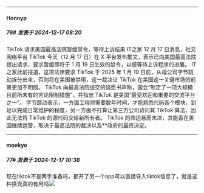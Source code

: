 ﻿
*****

####  Honnyp  
##### 76#       发表于 2024-12-17 08:20

TikTok 请求美国最高法院暂缓禁令，等待上诉结果
IT之家 12 月 17 日消息，社交网络平台 TikTok 今天（12 月 17 日）在 X 平台发布推文，表示已向美国最高法院提出请求，要求暂缓即将于 1 月 19 日生效的禁令，以便等待上诉程序的进展。
IT之家此前报道，这项法律要求 TikTok 于 2025 年 1 月 19 日前，从母公司字节跳动拆分出来，否则将在美国被禁用，这一裁决让 TikTok 在美国这一关键市场的前景更加不明朗。
TikTok 向最高法院提交的请愿书声称，国会“制定了一项大规模且前所未有的言论限制措施”，并指出 TikTok 是美国“最受欢迎和重要的交流平台之一”。
字节跳动表示，一方面工程师需要数年时间，才能熟悉代码各个模块，到足以完成日常维护的程度，另一方面不打算让第三方公司访问其 TikTok 算法，因此无法将 TikTok 的源代码交给新所有者。
TikTok 的命运悬而未决，其能否在美国继续运营，取决于最高法院的裁决以及**政府的最终决定。


*****

####  moekyo  
##### 77#       发表于 2024-12-17 10:38

现在tiktok不是两手准备吗，都开了另一个app可以直接导入tiktok信息了，就是这种换壳真的有用吗<img src="https://static.saraba1st.com/image/smiley/face2017/037.png" referrerpolicy="no-referrer">

